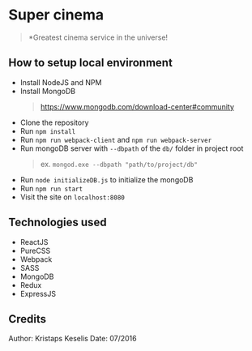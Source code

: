 # Super cinema
> *Greatest cinema service in the universe!

## How to setup local environment

- Install NodeJS and NPM
- Install MongoDB
    > https://www.mongodb.com/download-center#community
- Clone the repository
- Run `npm install`
- Run `npm run webpack-client` and `npm run webpack-server`
- Run mongoDB server with `--dbpath` of the `db/` folder in project root
    > ex. `mongod.exe --dbpath "path/to/project/db"`
- Run `node initializeDB.js` to initialize the mongoDB
- Run `npm run start`
- Visit the site on `localhost:8080`

## Technologies used

- ReactJS
- PureCSS
- Webpack
- SASS
- MongoDB
- Redux
- ExpressJS

## Credits

Author: Kristaps Keselis
Date:   07/2016
